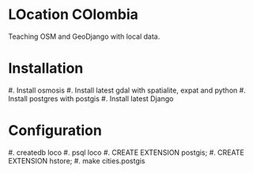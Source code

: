 LOcation COlombia
=================

Teaching OSM and GeoDjango with local data.

Installation
============

 #. Install osmosis
 #. Install latest gdal with spatialite, expat and python
 #. Install postgres with postgis
 #. Install latest Django

Configuration
=============

 #. createdb loco
 #. psql loco
 #. CREATE EXTENSION postgis;
 #. CREATE EXTENSION hstore;
 #. make cities.postgis
